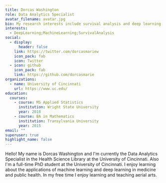 ```yaml
---
title: Dorcas Washington
role: Data Analytics Specialist
avatar_filename: avatar.jpg
bio: My research interests include survival analysis and deep learning.
interests:
  - DeepLearning;MachineLearning;SurvivalAnalysis
social:
  - display:
      header: false
    link: https://twitter.com/dorcasmariew
    icon_pack: fab
    icon: Twitter
  - icon: github
    icon_pack: fab
    link: https://github.com/dorcasmarie
organizations:
  - name: University of Cincinnati
    url: https://www.uc.edu/
education:
  courses:
    - course: MS Applied Statistics
      institution: Wright State University
      year: 2018
    - course: BA in Mathematics
      institution: Transylvania University
      year: 2015
email: ""
superuser: true
highlight_name: false
---
```

Hello! My name is Dorcas Washington and I'm currently the Data Analytics Specialist in the Health Science Library at the University of Cincinnati. Also I'm a full-time PhD student at the University of Cincinnati. I enjoy learning about the applications of machine learning and deep learning in medicine and public health. In my free time I enjoy learning and teaching aerial arts.

